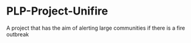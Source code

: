 # PLP-Project-Unifire
A project that has the aim of alerting large communities if there is a fire outbreak
